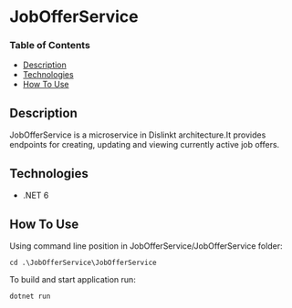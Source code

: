 # JobOfferService

### Table of Contents

-   [Description](#description)
-   [Technologies](#technologies)
-   [How To Use](#how-to-use)


## Description

JobOfferService is a microservice in Dislinkt architecture.It provides endpoints for creating, updating and viewing currently active job offers.

## Technologies

-   .NET 6

## How To Use

Using command line position in JobOfferService/JobOfferService folder:

```
cd .\JobOfferService\JobOfferService
```
To build and start application run:

```
dotnet run
```
